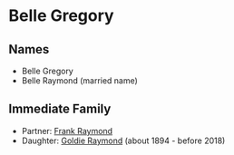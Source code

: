 ﻿---
layout: person
subject_key: i91101318
permalink: /people/i91101318
---

# Belle Gregory

## Names

* Belle Gregory
* Belle Raymond (married name)

## Immediate Family

* Partner: [Frank Raymond](./@30488355@-frank-raymond-b-d.md)
* Daughter: [Goldie Raymond](./@2876469@-goldie-raymond-b1894-d2018.md) (about 1894 - before 2018)

